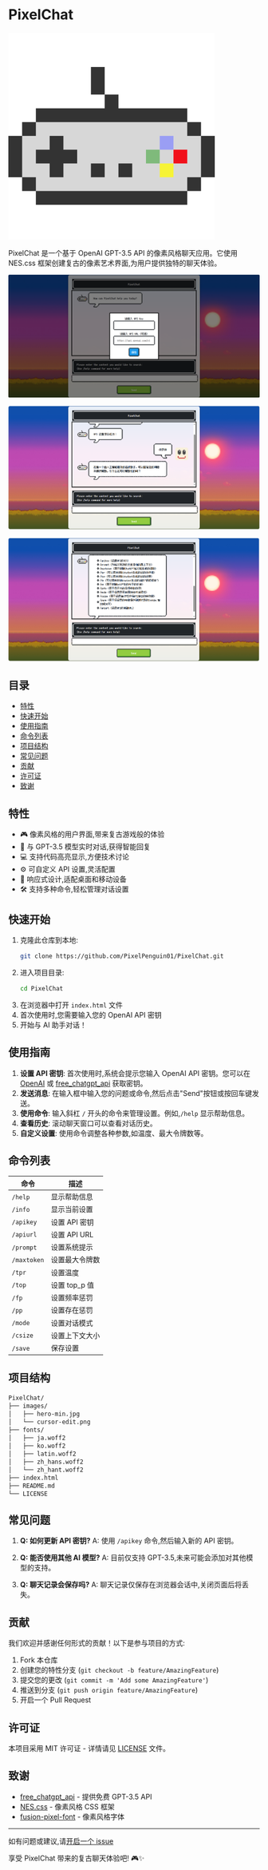 # PixelChat

![PixelChat Logo](images/logo.png)

PixelChat 是一个基于 OpenAI GPT-3.5 API 的像素风格聊天应用。它使用 NES.css 框架创建复古的像素艺术界面,为用户提供独特的聊天体验。

![PixelChat Screenshot](images/1.png)

![PixelChat Screenshot](images/2.png)

![PixelChat Screenshot](images/3.png)

## 目录

- [特性](#特性)
- [快速开始](#快速开始)
- [使用指南](#使用指南)
- [命令列表](#命令列表)
- [项目结构](#项目结构)
- [常见问题](#常见问题)
- [贡献](#贡献)
- [许可证](#许可证)
- [致谢](#致谢)

## 特性

- 🎮 像素风格的用户界面,带来复古游戏般的体验
- 🤖 与 GPT-3.5 模型实时对话,获得智能回复
- 💻 支持代码高亮显示,方便技术讨论
- ⚙️ 可自定义 API 设置,灵活配置
- 📱 响应式设计,适配桌面和移动设备
- 🛠 支持多种命令,轻松管理对话设置

## 快速开始

1. 克隆此仓库到本地:
   ```bash
   git clone https://github.com/PixelPenguin01/PixelChat.git
   ```
2. 进入项目目录:
   ```bash
   cd PixelChat
   ```
3. 在浏览器中打开 `index.html` 文件
4. 首次使用时,您需要输入您的 OpenAI API 密钥
5. 开始与 AI 助手对话！

## 使用指南

1. **设置 API 密钥**: 首次使用时,系统会提示您输入 OpenAI API 密钥。您可以在 [OpenAI](https://openai.com/) 或 [free_chatgpt_api](https://github.com/popjane/free_chatgpt_api) 获取密钥。
2. **发送消息**: 在输入框中输入您的问题或命令,然后点击"Send"按钮或按回车键发送。
3. **使用命令**: 输入斜杠 `/` 开头的命令来管理设置。例如,`/help` 显示帮助信息。
4. **查看历史**: 滚动聊天窗口可以查看对话历史。
5. **自定义设置**: 使用命令调整各种参数,如温度、最大令牌数等。

## 命令列表

| 命令 | 描述 |
|------|------|
| `/help` | 显示帮助信息 |
| `/info` | 显示当前设置 |
| `/apikey` | 设置 API 密钥 |
| `/apiurl` | 设置 API URL |
| `/prompt` | 设置系统提示 |
| `/maxtoken` | 设置最大令牌数 |
| `/tpr` | 设置温度 |
| `/top` | 设置 top_p 值 |
| `/fp` | 设置频率惩罚 |
| `/pp` | 设置存在惩罚 |
| `/mode` | 设置对话模式 |
| `/csize` | 设置上下文大小 |
| `/save` | 保存设置 |

## 项目结构

```
PixelChat/
├── images/
│   ├── hero-min.jpg
│   └── cursor-edit.png
├── fonts/
│   ├── ja.woff2
│   ├── ko.woff2
│   ├── latin.woff2
│   ├── zh_hans.woff2
│   └── zh_hant.woff2
├── index.html
├── README.md
└── LICENSE
```

## 常见问题

1. **Q: 如何更新 API 密钥?**
   A: 使用 `/apikey` 命令,然后输入新的 API 密钥。

2. **Q: 能否使用其他 AI 模型?**
   A: 目前仅支持 GPT-3.5,未来可能会添加对其他模型的支持。

3. **Q: 聊天记录会保存吗?**
   A: 聊天记录仅保存在浏览器会话中,关闭页面后将丢失。

## 贡献

我们欢迎并感谢任何形式的贡献！以下是参与项目的方式:

1. Fork 本仓库
2. 创建您的特性分支 (`git checkout -b feature/AmazingFeature`)
3. 提交您的更改 (`git commit -m 'Add some AmazingFeature'`)
4. 推送到分支 (`git push origin feature/AmazingFeature`)
5. 开启一个 Pull Request

## 许可证

本项目采用 MIT 许可证 - 详情请见 [LICENSE](LICENSE) 文件。

## 致谢

- [free_chatgpt_api](https://github.com/popjane/free_chatgpt_api) - 提供免费 GPT-3.5 API
- [NES.css](https://github.com/nostalgic-css/NES.css) - 像素风格 CSS 框架
- [fusion-pixel-font](https://github.com/TakWolf/fusion-pixel-font) - 像素风格字体

---

如有问题或建议,请[开启一个 issue](https://github.com/PixelPenguin01/PixelChat/issues)

享受 PixelChat 带来的复古聊天体验吧! 🎮✨
